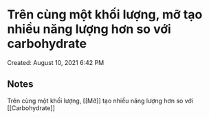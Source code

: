 ---
---

# Trên cùng một khối lượng, mỡ tạo nhiều năng lượng hơn so với carbohydrate

Created: August 10, 2021 6:42 PM

## Notes

Trên cùng một khối lượng, [[Mỡ]] tạo nhiều năng lượng hơn so với [[Carbohydrate]]